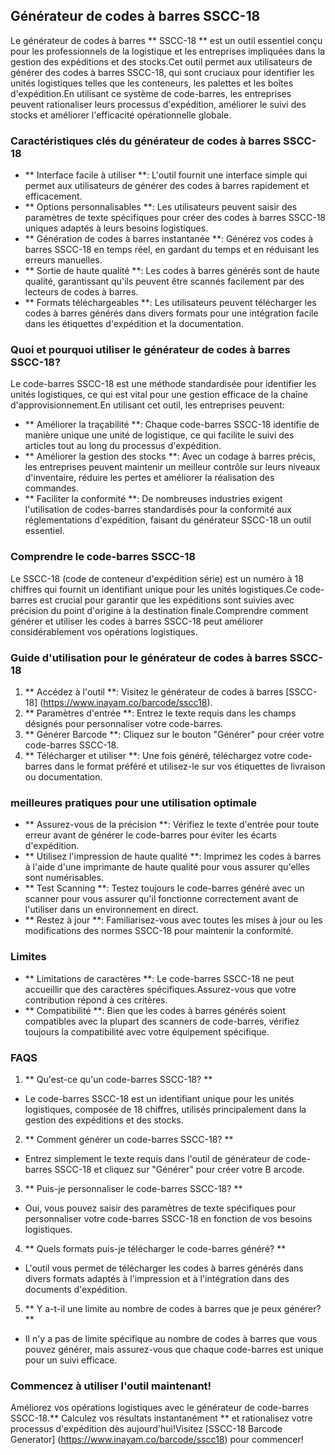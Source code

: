 ## Générateur de codes à barres SSCC-18

Le générateur de codes à barres ** SSCC-18 ** est un outil essentiel conçu pour les professionnels de la logistique et les entreprises impliquées dans la gestion des expéditions et des stocks.Cet outil permet aux utilisateurs de générer des codes à barres SSCC-18, qui sont cruciaux pour identifier les unités logistiques telles que les conteneurs, les palettes et les boîtes d'expédition.En utilisant ce système de code-barres, les entreprises peuvent rationaliser leurs processus d'expédition, améliorer le suivi des stocks et améliorer l'efficacité opérationnelle globale.

### Caractéristiques clés du générateur de codes à barres SSCC-18
- ** Interface facile à utiliser **: L'outil fournit une interface simple qui permet aux utilisateurs de générer des codes à barres rapidement et efficacement.
- ** Options personnalisables **: Les utilisateurs peuvent saisir des paramètres de texte spécifiques pour créer des codes à barres SSCC-18 uniques adaptés à leurs besoins logistiques.
- ** Génération de codes à barres instantanée **: Générez vos codes à barres SSCC-18 en temps réel, en gardant du temps et en réduisant les erreurs manuelles.
- ** Sortie de haute qualité **: Les codes à barres générés sont de haute qualité, garantissant qu'ils peuvent être scannés facilement par des lecteurs de codes à barres.
- ** Formats téléchargeables **: Les utilisateurs peuvent télécharger les codes à barres générés dans divers formats pour une intégration facile dans les étiquettes d'expédition et la documentation.

### Quoi et pourquoi utiliser le générateur de codes à barres SSCC-18?
Le code-barres SSCC-18 est une méthode standardisée pour identifier les unités logistiques, ce qui est vital pour une gestion efficace de la chaîne d'approvisionnement.En utilisant cet outil, les entreprises peuvent:
- ** Améliorer la traçabilité **: Chaque code-barres SSCC-18 identifie de manière unique une unité de logistique, ce qui facilite le suivi des articles tout au long du processus d'expédition.
- ** Améliorer la gestion des stocks **: Avec un codage à barres précis, les entreprises peuvent maintenir un meilleur contrôle sur leurs niveaux d'inventaire, réduire les pertes et améliorer la réalisation des commandes.
- ** Faciliter la conformité **: De nombreuses industries exigent l'utilisation de codes-barres standardisés pour la conformité aux réglementations d'expédition, faisant du générateur SSCC-18 un outil essentiel.

### Comprendre le code-barres SSCC-18
Le SSCC-18 (code de conteneur d'expédition série) est un numéro à 18 chiffres qui fournit un identifiant unique pour les unités logistiques.Ce code-barres est crucial pour garantir que les expéditions sont suivies avec précision du point d'origine à la destination finale.Comprendre comment générer et utiliser les codes à barres SSCC-18 peut améliorer considérablement vos opérations logistiques.

### Guide d'utilisation pour le générateur de codes à barres SSCC-18
1. ** Accédez à l'outil **: Visitez le générateur de codes à barres [SSCC-18] (https://www.inayam.co/barcode/sscc18).
2. ** Paramètres d'entrée **: Entrez le texte requis dans les champs désignés pour personnaliser votre code-barres.
3. ** Générer Barcode **: Cliquez sur le bouton "Générer" pour créer votre code-barres SSCC-18.
4. ** Télécharger et utiliser **: Une fois généré, téléchargez votre code-barres dans le format préféré et utilisez-le sur vos étiquettes de livraison ou documentation.

### meilleures pratiques pour une utilisation optimale
- ** Assurez-vous de la précision **: Vérifiez le texte d'entrée pour toute erreur avant de générer le code-barres pour éviter les écarts d'expédition.
- ** Utilisez l'impression de haute qualité **: Imprimez les codes à barres à l'aide d'une imprimante de haute qualité pour vous assurer qu'elles sont numérisables.
- ** Test Scanning **: Testez toujours le code-barres généré avec un scanner pour vous assurer qu'il fonctionne correctement avant de l'utiliser dans un environnement en direct.
- ** Restez à jour **: Familiarisez-vous avec toutes les mises à jour ou les modifications des normes SSCC-18 pour maintenir la conformité.

### Limites
- ** Limitations de caractères **: Le code-barres SSCC-18 ne peut accueillir que des caractères spécifiques.Assurez-vous que votre contribution répond à ces critères.
- ** Compatibilité **: Bien que les codes à barres générés soient compatibles avec la plupart des scanners de code-barres, vérifiez toujours la compatibilité avec votre équipement spécifique.

### FAQS

1. ** Qu'est-ce qu'un code-barres SSCC-18? **
- Le code-barres SSCC-18 est un identifiant unique pour les unités logistiques, composée de 18 chiffres, utilisés principalement dans la gestion des expéditions et des stocks.

2. ** Comment générer un code-barres SSCC-18? **
- Entrez simplement le texte requis dans l'outil de générateur de code-barres SSCC-18 et cliquez sur "Générer" pour créer votre B arcode.

3. ** Puis-je personnaliser le code-barres SSCC-18? **
- Oui, vous pouvez saisir des paramètres de texte spécifiques pour personnaliser votre code-barres SSCC-18 en fonction de vos besoins logistiques.

4. ** Quels formats puis-je télécharger le code-barres généré? **
- L'outil vous permet de télécharger les codes à barres générés dans divers formats adaptés à l'impression et à l'intégration dans des documents d'expédition.

5. ** Y a-t-il une limite au nombre de codes à barres que je peux générer? **
- Il n'y a pas de limite spécifique au nombre de codes à barres que vous pouvez générer, mais assurez-vous que chaque code-barres est unique pour un suivi efficace.

### Commencez à utiliser l'outil maintenant!
Améliorez vos opérations logistiques avec le générateur de code-barres SSCC-18.** Calculez vos résultats instantanément ** et rationalisez votre processus d'expédition dès aujourd'hui!Visitez [SSCC-18 Barcode Generator] (https://www.inayam.co/barcode/sscc18) pour commencer!